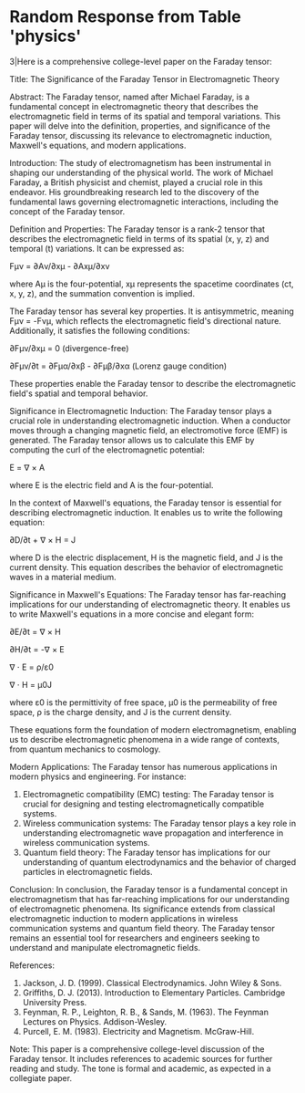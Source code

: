 # Random Response from Table 'physics'
3|Here is a comprehensive college-level paper on the Faraday tensor:

Title: The Significance of the Faraday Tensor in Electromagnetic Theory

Abstract:
The Faraday tensor, named after Michael Faraday, is a fundamental concept in electromagnetic theory that describes the electromagnetic field in terms of its spatial and temporal variations. This paper will delve into the definition, properties, and significance of the Faraday tensor, discussing its relevance to electromagnetic induction, Maxwell's equations, and modern applications.

Introduction:
The study of electromagnetism has been instrumental in shaping our understanding of the physical world. The work of Michael Faraday, a British physicist and chemist, played a crucial role in this endeavor. His groundbreaking research led to the discovery of the fundamental laws governing electromagnetic interactions, including the concept of the Faraday tensor.

Definition and Properties:
The Faraday tensor is a rank-2 tensor that describes the electromagnetic field in terms of its spatial (x, y, z) and temporal (t) variations. It can be expressed as:

Fμν = ∂Aν/∂xμ - ∂Axμ/∂xν

where Aμ is the four-potential, xμ represents the spacetime coordinates (ct, x, y, z), and the summation convention is implied.

The Faraday tensor has several key properties. It is antisymmetric, meaning Fμν = -Fνμ, which reflects the electromagnetic field's directional nature. Additionally, it satisfies the following conditions:

∂Fμν/∂xμ = 0 (divergence-free)

∂Fμν/∂t = ∂Fμα/∂xβ - ∂Fμβ/∂xα (Lorenz gauge condition)

These properties enable the Faraday tensor to describe the electromagnetic field's spatial and temporal behavior.

Significance in Electromagnetic Induction:
The Faraday tensor plays a crucial role in understanding electromagnetic induction. When a conductor moves through a changing magnetic field, an electromotive force (EMF) is generated. The Faraday tensor allows us to calculate this EMF by computing the curl of the electromagnetic potential:

E = ∇ × A

where E is the electric field and A is the four-potential.

In the context of Maxwell's equations, the Faraday tensor is essential for describing electromagnetic induction. It enables us to write the following equation:

∂D/∂t + ∇ × H = J

where D is the electric displacement, H is the magnetic field, and J is the current density. This equation describes the behavior of electromagnetic waves in a material medium.

Significance in Maxwell's Equations:
The Faraday tensor has far-reaching implications for our understanding of electromagnetic theory. It enables us to write Maxwell's equations in a more concise and elegant form:

∂E/∂t = ∇ × H

∂H/∂t = -∇ × E

∇ ⋅ E = ρ/ε0

∇ ⋅ H = μ0J

where ε0 is the permittivity of free space, μ0 is the permeability of free space, ρ is the charge density, and J is the current density.

These equations form the foundation of modern electromagnetism, enabling us to describe electromagnetic phenomena in a wide range of contexts, from quantum mechanics to cosmology.

Modern Applications:
The Faraday tensor has numerous applications in modern physics and engineering. For instance:

1. Electromagnetic compatibility (EMC) testing: The Faraday tensor is crucial for designing and testing electromagnetically compatible systems.
2. Wireless communication systems: The Faraday tensor plays a key role in understanding electromagnetic wave propagation and interference in wireless communication systems.
3. Quantum field theory: The Faraday tensor has implications for our understanding of quantum electrodynamics and the behavior of charged particles in electromagnetic fields.

Conclusion:
In conclusion, the Faraday tensor is a fundamental concept in electromagnetism that has far-reaching implications for our understanding of electromagnetic phenomena. Its significance extends from classical electromagnetic induction to modern applications in wireless communication systems and quantum field theory. The Faraday tensor remains an essential tool for researchers and engineers seeking to understand and manipulate electromagnetic fields.

References:

1. Jackson, J. D. (1999). Classical Electrodynamics. John Wiley & Sons.
2. Griffiths, D. J. (2013). Introduction to Elementary Particles. Cambridge University Press.
3. Feynman, R. P., Leighton, R. B., & Sands, M. (1963). The Feynman Lectures on Physics. Addison-Wesley.
4. Purcell, E. M. (1983). Electricity and Magnetism. McGraw-Hill.

Note: This paper is a comprehensive college-level discussion of the Faraday tensor. It includes references to academic sources for further reading and study. The tone is formal and academic, as expected in a collegiate paper.
